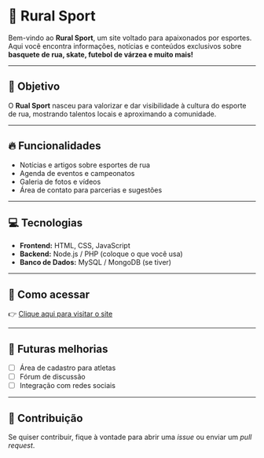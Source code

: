 # 🏀 Rural Sport

Bem-vindo ao **Rural Sport**, um site voltado para apaixonados por esportes.  
Aqui você encontra informações, notícias e conteúdos exclusivos sobre **basquete de rua, skate, futebol de várzea e muito mais!**

---

## 🌟 Objetivo
O **Rual Sport** nasceu para valorizar e dar visibilidade à cultura do esporte de rua, mostrando talentos locais e aproximando a comunidade.

---

## 🔥 Funcionalidades
- Notícias e artigos sobre esportes de rua  
- Agenda de eventos e campeonatos  
- Galeria de fotos e vídeos  
- Área de contato para parcerias e sugestões  

---

## 💻 Tecnologias
- **Frontend:** HTML, CSS, JavaScript  
- **Backend:** Node.js / PHP (coloque o que você usa)  
- **Banco de Dados:** MySQL / MongoDB (se tiver)  

---

## 🚀 Como acessar
👉 [Clique aqui para visitar o site](https://seudominio.com)  

---

## 📌 Futuras melhorias
- [ ] Área de cadastro para atletas  
- [ ] Fórum de discussão  
- [ ] Integração com redes sociais  

---

## 🤝 Contribuição
Se quiser contribuir, fique à vontade para abrir uma *issue* ou enviar um *pull request*.  
